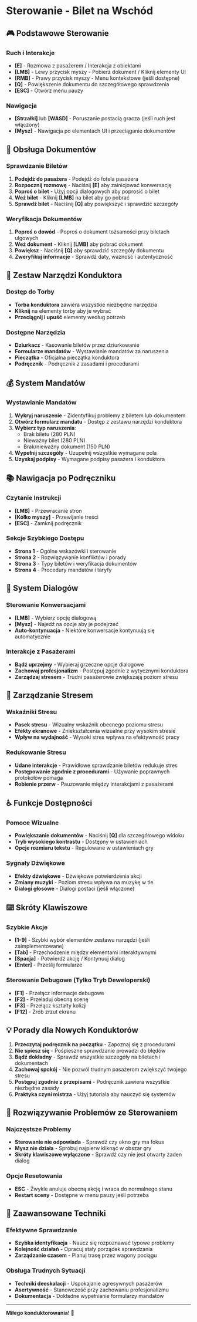 # Sterowanie - Bilet na Wschód

## 🎮 Podstawowe Sterowanie

### Ruch i Interakcje
- **[E]** - Rozmowa z pasażerem / Interakcja z obiektami
- **[LMB]** - Lewy przycisk myszy - Pobierz dokument / Kliknij elementy UI
- **[RMB]** - Prawy przycisk myszy - Menu kontekstowe (jeśli dostępne)
- **[Q]** - Powiększenie dokumentu do szczegółowego sprawdzenia
- **[ESC]** - Otwórz menu pauzy

### Nawigacja
- **[Strzałki]** lub **[WASD]** - Poruszanie postacią gracza (jeśli ruch jest włączony)
- **[Mysz]** - Nawigacja po elementach UI i przeciąganie dokumentów

## 📄 Obsługa Dokumentów

### Sprawdzanie Biletów
1. **Podejdź do pasażera** - Podejdź do fotela pasażera
2. **Rozpocznij rozmowę** - Naciśnij **[E]** aby zainicjować konwersację
3. **Poproś o bilet** - Użyj opcji dialogowych aby poprosić o bilet
4. **Weź bilet** - Kliknij **[LMB]** na bilet aby go pobrać
5. **Sprawdź bilet** - Naciśnij **[Q]** aby powiększyć i sprawdzić szczegóły

### Weryfikacja Dokumentów
1. **Poproś o dowód** - Poproś o dokument tożsamości przy biletach ulgowych
2. **Weź dokument** - Kliknij **[LMB]** aby pobrać dokument
3. **Powiększ** - Naciśnij **[Q]** aby sprawdzić szczegóły dokumentu
4. **Zweryfikuj informacje** - Sprawdź daty, ważność i autentyczność

## 🎒 Zestaw Narzędzi Konduktora

### Dostęp do Torby
- **Torba konduktora** zawiera wszystkie niezbędne narzędzia
- **Kliknij** na elementy torby aby je wybrać
- **Przeciągnij i upuść** elementy według potrzeb

### Dostępne Narzędzia
- **Dziurkacz** - Kasowanie biletów przez dziurkowanie
- **Formularze mandatów** - Wystawianie mandatów za naruszenia
- **Pieczątka** - Oficjalna pieczątka konduktora
- **Podręcznik** - Podręcznik z zasadami i procedurami

## 💰 System Mandatów

### Wystawianie Mandatów
1. **Wykryj naruszenie** - Zidentyfikuj problemy z biletem lub dokumentem
2. **Otwórz formularz mandatu** - Dostęp z zestawu narzędzi konduktora
3. **Wybierz typ naruszenia**:
   - Brak biletu (280 PLN)
   - Nieważny bilet (280 PLN)
   - Brak/nieważny dokument (150 PLN)
4. **Wypełnij szczegóły** - Uzupełnij wszystkie wymagane pola
5. **Uzyskaj podpisy** - Wymagane podpisy pasażera i konduktora

## 📚 Nawigacja po Podręczniku

### Czytanie Instrukcji
- **[LMB]** - Przewracanie stron
- **[Kółko myszy]** - Przewijanie treści
- **[ESC]** - Zamknij podręcznik

### Sekcje Szybkiego Dostępu
- **Strona 1** - Ogólne wskazówki i sterowanie
- **Strona 2** - Rozwiązywanie konfliktów i porady
- **Strona 3** - Typy biletów i weryfikacja dokumentów
- **Strona 4** - Procedury mandatów i taryfy

## 💬 System Dialogów

### Sterowanie Konwersacjami
- **[LMB]** - Wybierz opcję dialogową
- **[Mysz]** - Najedź na opcje aby je podejrzeć
- **Auto-kontynuacja** - Niektóre konwersacje kontynuują się automatycznie

### Interakcje z Pasażerami
- **Bądź uprzejmy** - Wybieraj grzeczne opcje dialogowe
- **Zachowaj profesjonalizm** - Postępuj zgodnie z wytycznymi konduktora
- **Zarządzaj stresem** - Trudni pasażerowie zwiększają poziom stresu

## 😤 Zarządzanie Stresem

### Wskaźniki Stresu
- **Pasek stresu** - Wizualny wskaźnik obecnego poziomu stresu
- **Efekty ekranowe** - Zniekształcenia wizualne przy wysokim stresie
- **Wpływ na wydajność** - Wysoki stres wpływa na efektywność pracy

### Redukowanie Stresu
- **Udane interakcje** - Prawidłowe sprawdzanie biletów redukuje stres
- **Postępowanie zgodnie z procedurami** - Używanie poprawnych protokołów pomaga
- **Robienie przerw** - Pauzowanie między interakcjami z pasażerami

## ♿ Funkcje Dostępności

### Pomoce Wizualne
- **Powiększanie dokumentów** - Naciśnij **[Q]** dla szczegółowego widoku
- **Tryb wysokiego kontrastu** - Dostępny w ustawieniach
- **Opcje rozmiaru tekstu** - Regulowane w ustawieniach gry

### Sygnały Dźwiękowe
- **Efekty dźwiękowe** - Dźwiękowe potwierdzenia akcji
- **Zmiany muzyki** - Poziom stresu wpływa na muzykę w tle
- **Dialogi głosowe** - Dialogi postaci (jeśli włączone)

## ⌨️ Skróty Klawiszowe

### Szybkie Akcje
- **[1-9]** - Szybki wybór elementów zestawu narzędzi (jeśli zaimplementowane)
- **[Tab]** - Przechodzenie między elementami interaktywnymi
- **[Spacja]** - Potwierdź akcję / Kontynuuj dialog
- **[Enter]** - Prześlij formularze

### Sterowanie Debugowe (Tylko Tryb Deweloperski)
- **[F1]** - Przełącz informacje debugowe
- **[F2]** - Przeładuj obecną scenę
- **[F3]** - Przełącz kształty kolizji
- **[F12]** - Zrób zrzut ekranu

## 💡 Porady dla Nowych Konduktorów

1. **Przeczytaj podręcznik na początku** - Zapoznaj się z procedurami
2. **Nie spiesz się** - Pośpieszne sprawdzanie prowadzi do błędów
3. **Bądź dokładny** - Sprawdź wszystkie szczegóły na biletach i dokumentach
4. **Zachowaj spokój** - Nie pozwól trudnym pasażerom zwiększyć twojego stresu
5. **Postępuj zgodnie z przepisami** - Podręcznik zawiera wszystkie niezbędne zasady
6. **Praktyka czyni mistrza** - Użyj tutoriala aby nauczyć się systemów

## 🔧 Rozwiązywanie Problemów ze Sterowaniem

### Najczęstsze Problemy
- **Sterowanie nie odpowiada** - Sprawdź czy okno gry ma fokus
- **Mysz nie działa** - Spróbuj najpierw kliknąć w obszar gry
- **Skróty klawiszowe wyłączone** - Sprawdź czy nie jest otwarty żaden dialog

### Opcje Resetowania
- **ESC** - Zwykle anuluje obecną akcję i wraca do normalnego stanu
- **Restart sceny** - Dostępne w menu pauzy jeśli potrzeba

## 🎯 Zaawansowane Techniki

### Efektywne Sprawdzanie
- **Szybka identyfikacja** - Naucz się rozpoznawać typowe problemy
- **Kolejność działań** - Opracuj stały porządek sprawdzania
- **Zarządzanie czasem** - Planuj trasę przez wagony pociągu

### Obsługa Trudnych Sytuacji
- **Techniki deeskalacji** - Uspokajanie agresywnych pasażerów
- **Asertywność** - Stanowczość przy zachowaniu profesjonalizmu
- **Dokumentacja** - Dokładne wypełnianie formularzy mandatów

---

**Miłego konduktorowania! 🚂**